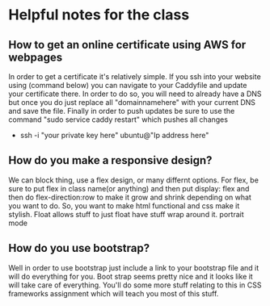 # Helpful notes for the class
## How to get an online certificate using AWS for webpages
  In order to get a certificate it's relatively simple. If you ssh into your website using (command below) you can navigate to your Caddyfile and update your certificate there. In order to do so, you will need to already have a DNS but once you do just replace all "domainnamehere"
   with your current DNS and save the file. Finally in order to push updates be sure to use the command "sudo service caddy restart" which pushes all changes
  - ssh -i "your private key here" ubuntu@"Ip address here" 


## How do you make a responsive design?
We can block thing, use a flex design, or many differnt options. For flex, be sure to put flex in class name(or anything) and then put display: flex and then do flex-direction:row to make it grow and shrink depending on what you want to do. So, you want to make html functional and css make it stylish. Float allows stuff to just float have stuff wrap around it. portrait mode 

## How do you use bootstrap?
Well in order to use bootstrap just include a link to your bootstrap file and it will do everything for you. Boot strap seems pretty nice and it looks like it will take care of everything. You'll do some more stuff relating to this in CSS frameworks assignment which will teach you most of this stuff.
